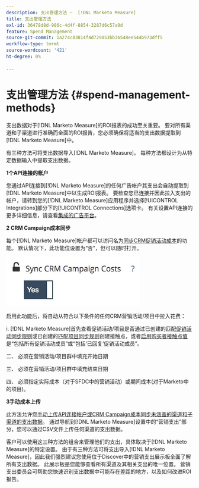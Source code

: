 ```yaml
---
description: 支出管理方法 —  [!DNL Marketo Measure]
title: 支出管理方法
exl-id: 36478d8d-986c-4d4f-8854-3287d6c57a9d
feature: Spend Management
source-git-commit: 1a274c83814f4d729053bb36548ee544b973dff5
workflow-type: tm+mt
source-wordcount: '421'
ht-degree: 0%

---
```


# 支出管理方法 {#spend-management-methods}

支出数据对于[!DNL Marketo Measure]的ROI报表的成功至关重要。 要对所有渠道和子渠道进行准确而全面的ROI报告，您必须确保将适当的支出数据提取到[!DNL Marketo Measure]中。

有三种方法可将支出数据导入[!DNL Marketo Measure]。 每种方法都设计为从特定数据输入中提取支出数据。

**1个API连接的帐户**

您通过API连接到[!DNL Marketo Measure]的任何广告帐户其支出会自动提取到[!DNL Marketo Measure]中以生成ROI报表。 要检查您已连接并因此拉入支出的帐户，请转到您的[!DNL Marketo Measure]应用程序并选择[!UICONTROL Integrations]部分下的[!UICONTROL Connections]选项卡。 有关设置API连接的更多详细信息，请查看[集成的广告平台](/help/api-connections/utilizing-marketo-measures-api-connections/integrated-ad-platforms.md#how-to-connect-ad-platforms)。

**2 CRM Campaign成本同步**

每个[!DNL Marketo Measure]帐户都可以访问名为[同步CRM促销活动成本](/help/marketing-spend/spend-management/crm-campaign-costs.md#availability)的功能。 默认情况下，此功能位设置为“否”，但可以随时打开。

![](assets/spend-management-methods-1.png)

启用此功能后，将自动从符合以下条件的任何CRM营销活动/项目中拉入花费：

i. [!DNL Marketo Measure]首先查看促销活动/项目是否通过已创建的匹配[促销活动同步规则](/help/channel-tracking-and-setup/offline-channels/custom-campaign-sync.md)或已创建的匹配[项目同步规则](/help/marketo-measure-and-marketo/marketo-measure-integrations-with-marketo/marketo-engage-programs-integration.md)创建接触点，或者[启用购买者接触点值](/help/channel-tracking-and-setup/offline-channels/legacy-processes/syncing-offline-campaigns.md#how-to-create-a-campaign-and-sync-buyer-touchpoints)是“包括所有促销活动成员”或“包括‘已回复’促销活动成员”。

二、 必须在营销活动/项目群中填充开始日期

三、 必须在营销活动/项目群中填充结束日期

四、 必须指定实际成本（对于SFDC中的营销活动）或期间成本(对于Marketo中的项目)。

**3手动成本上传**

此方法允许您[手动上传API连接帐户或CRM Campaign成本同步未涵盖的渠道和子渠道的支出数据](/help/marketing-spend/spend-management/marketing-channel-costs.md#uploading-marketing-costs)。 通过导航到[!DNL Marketo Measure]设置中的“营销支出”部分，您可以通过CSV文件上传任何渠道的支出数据。

客户可以使用这三种方法的组合来管理他们的支出，具体取决于[!DNL Marketo Measure]的特定设置。 由于有三种方法可将支出导入[!DNL Marketo Measure]，因此我们强烈建议您使用位于Discover中的营销支出展示板全面了解所有支出数据。 此展示板是您能够查看所有渠道及其相关支出的唯一位置。 营销支出委员会可帮助您快速识别支出数据中可能存在差距的地方，以及如何改进ROI报告。
